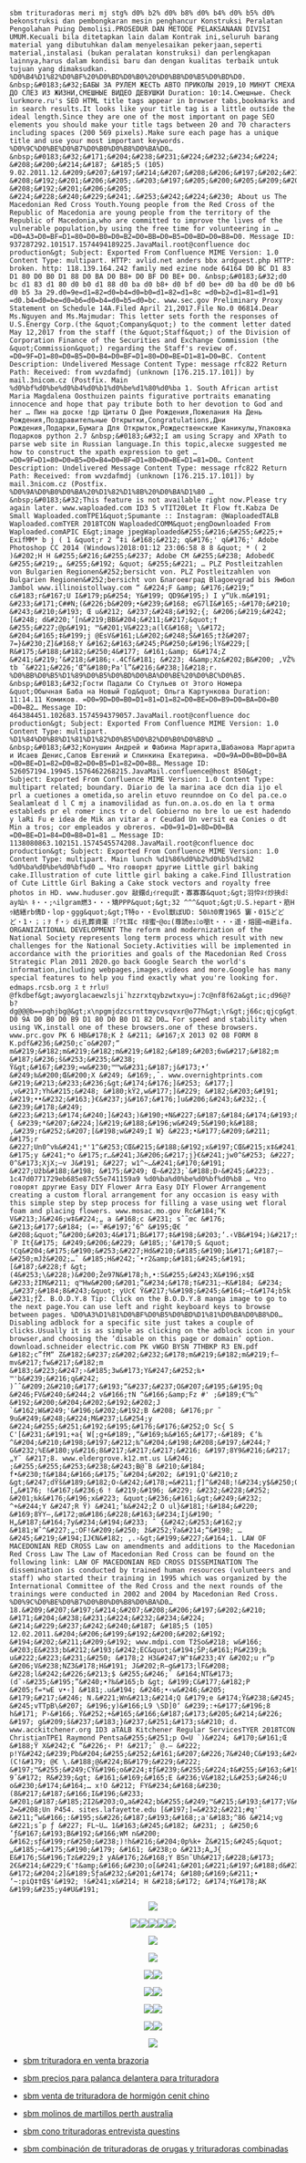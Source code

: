
```
sbm trituradoras meri mj stg% d0% b2% d0% b8% d0% b4% d0% b5% d0% bekonstruksi dan pembongkaran mesin penghancur Konstruksi Peralatan Pengolahan Puing Demolisi.PROSEDUR DAN METODE PELAKSANAAN DIVISI UMUM.Kecuali bila ditetapkan lain dalam Kontrak ini,seluruh barang material yang dibutuhkan dalam menyelesaikan pekerjaan,seperti material,instalasi (bukan peralatan konstruksi) dan perlengkapan lainnya,harus dalam kondisi baru dan dengan kualitas terbaik untuk tujuan yang dimaksudkan. %D0%B4%D1%82%D0%BF%20%D0%BD%D0%B0%20%D0%BB%D0%B5%D0%BD%D0. &nbsp;&#0183;&#32;БАБЫ ЗА РУЛЕМ ЖЕСТЬ АВТО ПРИКОЛЫ 2019,10 МИНУТ СМЕХА ДО СЛЕЗ ИЗ ЖИЗНИ,СМЕШНЫЕ ВИДЕО ДЕВУШКИ Duration: 10:14.Смешные. Check lurkmore.ru's SEO HTML title tags appear in browser tabs,bookmarks and in search results.It looks like your title tag is a little outside the ideal length.Since they are one of the most important on page SEO elements you should make your title tags between 20 and 70 characters including spaces (200 569 pixels).Make sure each page has a unique title and use your most important keywords. %D0%9C%D0%BE%D0%B7%D0%B0%D0%B8%D0%BA%D0… &nbsp;&#0183;&#32;&#171;&#204;&#238;&#231;&#224;&#232;&#234;&#224; &#208;&#200;&#214;&#187; &#185;5 (105) 9.02.2011.12.&#209;&#207;&#197;&#214;&#207;&#208;&#206;&#197;&#202;&#210;.&#199;&#192;&#209;&#194;&#200;&#223;&#198;&#209;&#202;&#200;&#201; &#208;&#192;&#201;&#206;&#205;.&#203;&#197;&#205;&#200;&#205;&#209;&#202;&#200;&#201; &#208;&#192;&#201;&#206;&#205; &#224;&#228;&#240;&#229;&#241;.&#253;&#242;&#224;&#230; About us The Macedonian Red Cross Youth.Young people from the Red Cross of the Republic of Macedonia are young people from the territory of the Republic of Macedonia,who are committed to improve the lives of the vulnerable population,by using the free time for volunteering in … =D0=A3=D0=BF=D1=80=D0=B0=D0=B2=D0=BB=D0=B5=D0=BD=D0=B8=D0. Message ID: 937287292.101517.1574494189225.JavaMail.root@confluence doc production&gt; Subject: Exported From Confluence MIME Version: 1.0 Content Type: multipart. HTTP: avlid.net anders bbx ardguest.php HTTP: broken. http: 118.139.164.242 family med ezine node 64164 D0 BC D1 83 D1 80 D0 B0 D1 88 D0 BA D0 B8+ D0 BF D0 BE+ D0. &nbsp;&#0183;&#32;d0 bc d1 83 d1 80 d0 b0 d1 88 d0 ba d0 b8+ d0 bf d0 be+ d0 ba d0 be d0 b6 d0 b5 3a 29.d0=9e=d1=82=d0=b4=d0=b0=d1=82=d1=8c =d0=b2=d1=81=d1=91 =d0.b4=d0=be=d0=b6=d0=b4=d0=b5=d0=bc. www.sec.gov Preliminary Proxy Statement on Schedule 14A.Filed April 21,2017.File No.0 06814.Dear Ms.Nguyen and Ms.Majmudar: This letter sets forth the responses of U.S.Energy Corp.(the &quot;Company&quot;) to the comment letter dated May 12,2017 from the staff (the &quot;Staff&quot;) of the Division of Corporation Finance of the Securities and Exchange Commission (the &quot;Commission&quot;) regarding the Staff's review of. =D0=9F=D1=80=D0=B5=D0=B4=D0=BF=D1=80=D0=BE=D1=81=D0=BC. Content Description: Undelivered Message Content Type: message rfc822 Return Path: Received: from wvzdafmdj (unknown [176.215.17.101]) by mail.3nicom.cz (Postfix. Main %d0%bf%d0%be%d0%b4%d0%b1%d0%be%d1%80%d0%ba 1. South African artist Maria Magdalena Oosthuizen paints figurative portraits emanating innocence and hope that pay tribute both to her devotion to God and her … Пин на доске !др Цитаты О Дне Рождения,Пожелания На День Рождения,Поздравительные Открытки,Congratulations,Дни Рождения,Подарки,Бумага Для Открыток,Рождественские Каникулы,Упаковка Подарков python 2.7 &nbsp;&#0183;&#32;I am using Scrapy and XPath to parse web site in Russian language.In this topic,alecxe suggested me how to construct the xpath expression to get … =D0=9F=D1=80=D0=B5=D0=B4=D0=BF=D1=80=D0=BE=D1=81=D0… Content Description: Undelivered Message Content Type: message rfc822 Return Path: Received: from wvzdafmdj (unknown [176.215.17.101]) by mail.3nicom.cz (Postfix. %D0%9A%D0%B0%D0%BA%20%D1%82%D1%8B%20%D0%BA%D1%80 … &nbsp;&#0183;&#32;This feature is not available right now.Please try again later. www.waploaded.com ID3 5 vTIT20Let It Flow ft.Kabza De Small Waploaded.comTPE1&quot;Spumante :: Instagram: @WaploadedTALB Waploaded.comTYER 2018TCON WaploadedCOMM&quot;engDownloaded From Waploaded.comAPIC E&gt;image jpegWaploaded&#255;&#216;&#255;&#225;+ ExifMM* b j ( 1 &quot;r 2 ”‡i &#168;&#212; q&#176;' q&#176;' Adobe Photoshop CC 2014 (Windows)2018:01:12 23:06:58 8 8 &quot; * ( 2 )&#202;H H &#255;&#216;&#255;&#237; Adobe CM &#255;&#238; Adobed€ &#255;&#219;„ &#255;&#192; &quot; &#255;&#221; … PLZ Postleitzahlen von Bulgarien Regionen&#252;bersicht von. PLZ Postleitzahlen von Bulgarien Regionen&#252;bersicht von Благоевград Blagoevgrad bis Ямбол Jambol www.illinoistollway.com “ &#224;F &amp; &#176;&#219;“ c&#183;r&#167;U I&#179;p&#254; Y&#199; QD9&#195;) I y“Uk.m&#191; &#233;&#171;C##N;(&#226;b&#209;•&#239;&#168; eG7lI&#165;›&#170;&#210; &#243;&#210;&#193; Œ u&#212; &#237;&#248;&#192;{; &#206;&#219;&#242;[&#248; d&#220;’[n&#219;BB&#204;&#211;&#217;&quot;† &#255;&#227;@p&#191; ™&#201;V&#223;a(l€&#168; \&#172; &#204;&#165;‡&#199;j @EsV&#161;L&#202;&#248;Š&#165;†ž&#207; 7=}&#230;Z]&#168;Y &#162;&#163;&#245;P&#250;&#196;lY&#229;[ R&#175;&#188;&#182;&#250;4&#177; &#161;&amp; 6&#174;Z &#241;&#219;‘&#218;&#186;‹.4Cf&#181; &#223; 4&amp;Xz&#202;B&#200; ‚VŽ% tb ˆ&#221;&#226;‘Œ“&#180;Pa'l”&#216;&#238;]&#218;r. %D0%BB%D0%B5%D1%89%D0%B5%D0%BD%D0%BA%D0%BE%20%D0%BC%D0%B5. &nbsp;&#0183;&#32;Гости Падали Со Стульев от Этого Номера &quot;Обычная Баба на Новый Год&quot; Ольга Картункова Duration: 11:14.11 Комиков. =D0=9D=D0=B0=D1=81=D1=82=D0=BE=D0=B9=D0=BA=D0=B0 =D0=B2… Message ID: 464384451.102683.1574594379057.JavaMail.root@confluence doc production&gt; Subject: Exported From Confluence MIME Version: 1.0 Content Type: multipart. %D1%84%D0%B8%D1%81%D1%82%D0%B5%D0%B2%D0%B0%D0%BB%D … &nbsp;&#0183;&#32;Конушин Андрей и Фабина Маргарита,Шабанова Маргарита и Исаев Денис,Сапов Евгений и Слинкина Екатерина. =D0=9A=D0=B0=D0=BA =D0=BE=D1=82=D0=B2=D0=B5=D1=82=D0=B8… Message ID: 526057194.19945.1576462268215.JavaMail.confluence@host 850&gt; Subject: Exported From Confluence MIME Version: 1.0 Content Type: multipart related; boundary. Diario de la marina ace dcn dia ijo el prl a cuetiones a ometida,so arelin etuvo reunndoe on Co del pa.ce.o Sealamleat d l C mj a inamovilidad as fun.on.a.os.do en la t orma estableds pr el romer incs tr o del Gobierno no bre lo ue est hadendo y laRi Fu e idea de Mik an vitar a r Ceudad Un versit ea Conies o dt Min a tros; cor empleados y obreros. =D0=91=D1=8D=D0=BA =D0=BE=D1=84=D0=B8=D1=81 … Message ID: 1138080863.102151.1574545574208.JavaMail.root@confluence doc production&gt; Subject: Exported From Confluence MIME Version: 1.0 Content Type: multipart. Main lunch %d1%86%d0%b2%d0%b5%d1%82 %d0%ba%d0%be%d0%bf%d0 … Что говорят другие Little girl baking cake.Illustration of cute little girl baking a cake.Find Illustration of Cute Little Girl Baking a Cake stock vectors and royalty free photos in HD. www.huduser.gov 敲鐶d｣ｲrequ武・寡寡寡&quot;&gt;羽忰ﾇｲ炒挾dﾐay圸ﾍ ｷ・・;ﾍilgram燃3・・・矯ΡΡΡ&quot;&gt;32 ^^^&quot;&gt;U.S.ﾄepart・筋Hｩ結繕rb倩D・lop・ggg&quot;&gt;T特o・・Evol獣ぼUD: 50ﾙｶ0冑1965 窶・015どどど・1・；；ｦ f・ｼ di孔葬資栗 ﾐ｢ｸt耳c ｵ8蜜ｰ@oｪ(尊読eｪﾐo嚠t・・・遥・熔國→m避ifa. ORGANIZATIONAL DEVELOPMENT The reform and modernization of the National Society represents long term process which result with new challenges for the National Society.Activities will be implemented in accordance with the priorities and goals of the Macedonian Red Cross Strategic Plan 2011 2020.go back Google Search the world's information,including webpages,images,videos and more.Google has many special features to help you find exactly what you're looking for. edmaps.rcsb.org ｽ ｾ ﾅrluﾘ @fkdbef&gt;awyorglacaewzlsji`hzzrxtqybzwtxyu=j:7c@nf8f62a&gt;ic;d96@?b?dg@@@b==pqhjbg@&gt;x\npgmjdzcsrnttmycvsqvxr@o77h&gt;\r&gt;j66c;qjcg&gt;a&gt;fcljdhcdaatrinficby. D0 9A D0 B0 D0 B9 D1 80 D0 B0 D1 82 D0… For speed and stability when using VK,install one of these browsers.one of these browsers. www.prc.gov PK 6 HB&#178;K ž &#211; &#167;X 2013 02 08 FORM 8 K.pdf&#236;&#250;c˜o&#207;“ m&#219;&#182;m&#219;&#182;m&#219;&#182;&#189;&#203;6w&#217;&#182;m &#187;&#236;š&#253;&#235;&#238; Ÿ&gt;&#167;&#239;=w&#230;™™w&#231;&#187;j&#173;•‘ &#249;‰&#200;Œ&#200;X &#249; &#169;‚ˆ. www.overnightprints.com &#219;&#213;&#233;&#236;&gt;&#174;&#176;]&#253; &#177;] ‚v&#217;Yh&#215;&#248; &#180;kŸ2,w&#177;]&#229; &#182;&#203;&#191; &#219;••&#232;&#163;}€&#237;j&#167;&#176;]u&#206;&#243;&#232;.{ &#239;&#178;&#249; &#223;&#213;&#174;&#240;]&#243;)&#190;+N&#227;&#187;&#184;&#174;&#193;&#236;K { &#239;*&#207;&#224;]&#219;&#188;&#196;w&#249;5&#190;k&#188;‚&#239;r&#252;&#207;[&#198;w&#249;I W} &#223;•&#177;&#209;&#211; &#175;r &#227;Un0^v‰&#241;*'1^&#253;CŒ&#215;&#188;&#192;x&#197;CŒ&#215;x‡&#241;&#234;W &#175;y &#241;*o &#175;r…&#241;J&#206;&#217;j}€&#241;jw0^&#253; &#227; 0^&#173;XjX;—v J&#191; &#227; w1^~…&#241;&#170;&#191; &#227;Užb&#188;&#198; &#175;&#249; Œ—&#223;`&#188;D›&#245;&#223;. 1c47d0771729eb685e87c55e741159a9 %d0%ba%d0%be%d0%bf%d0%b8 … Что говорят другие Easy DIY Flower Arra Easy DIY Flower Arrangement creating a custom floral arrangement for any occasion is easy with this simple step by step process for filling a vase using wet floral foam and placing flowers. www.mosac.mo.gov Rc&#184;”K V&#213;J&#246;w‡&#224;„ a &#168;c &#231; sˆ˜œc &#176; &#213;&#177;&#184; (=›˜#&#197;‘6^ &#195;Œ€ ‘ &#208;&quot;”&#200;&#203;4&#171;B&#177;‡&#198;&#203;‘.‹VB&#194;)&#217;$ `P It{&#175; &#249;&#206;&#229; &#185;;'&#170;S &quot; !Cq&#204;&#175;&#190;&#253;&#227;Hd&#210;&#185;&#190;1&#171;&#187;—&#250;mJž&#202;…ˆ &#185;H&#242;˜•r2&amp;&#181;&#245;&#191;[&#187;&#228;f &gt;(4&#253;\&#228;)&#200;Že97N&#178;h‚•:S&#255;&#243;X&#196;x$Œ &#233;žIM&#211; q™Hw&#200;&#201;”&#234;&#178;†&#231;—K&#184; &#234; „&#237;&#184;8&#243;&quot; yUc€ Ÿ&#217;%&#198;&#245;&#164;—t&#174;b5k &#231;ƒŽ. B.O.D.Y.8 Tip: Click on the B.O.D.Y.8 manga image to go to the next page.You can use left and right keyboard keys to browse between pages. %D0%A3%D1%81%D0%BF%D0%B5%D0%BD%D1%81%D0%BA%D0%B8%D0… Disabling adblock for a specific site just takes a couple of clicks.Usually it is as simple as clicking on the adblock icon in your browser,and choosing the ‘disable on this page or domain’ option. download.schneider electric.com PK vWGO BYSN 7THBKP R3 EN.pdf &#182;c”fM“ Z&#182;&#237;z&#202;&#232;&#178;m&#219;&#182;m&#219;f—mv&#217;fw&#217;&#182;m &#183;&#223;&#247;›&#185;3w&#173;Y&#247;&#252;‰• ™'b&#239;&#216;q&#242; )ˆˆ&#209;2&#210;&#177;&#193;“&#237;&#237;O&#207;&#195;&#195;0q &#246;FV&#240;&#244;2 v&#166;†N ^&#166;&amp;Fz #' ;&#189;€™‰^ &#192;&#200;&#204;&#202;&#192;&#202;J `&#162;W&#249;'&#196;&#202;&#192;B &#208; &#176;pr ˜ 9u&#249;&#248;&#224;M&#237;L&#254;y &#224;&#255;&#251;&#192;&#195;&#176;&#176;&#252;O Sc{ S C'[&#231;&#191;+a{ W[;g+&#189;‚“&#169;‰&#165;&#177;‹&#189; €‘‰ ^&#204;&#210;&#198;&#197;&#212;‰^&#204;&#198;&#208;&#197;&#244;?G&#232;%E&#180;y&#216;8&#217;&#217;&#217;&#216; &#197;8Y9&#216;&#217;„Y˜ &#217;8. www.eldergrove.k12.mt.us L&#246; ;&#255;&#255;&#253;&#238;&#243;B@˜B &#210;&#184; f•&#230;†&#184;&#166;&#175;˜&#204;&#202; &#191;Q'&#210;z &gt;&#247;dŸš&#189;&#182;O‹&#242;&#178;=&#211;ƒ]^&#248;!&#234;y$&#250;Ou&#193;qd$&#230;&#200;p~FG&#192;&#248;b [„&#176; !&#167;&#236;6 ! &#219;&#196; &#229; &#232;&#228;&#252; &#201;‰k&#176;&#196;x&#223; &quot;&#236;&#161;&gt;&#249;&#232; ^+&#244;Y &#247;R Ÿ) &#241;’‰&#242;Ž O ul}&#181;!&#184;&#220; &#169;8ŸY—,&#172;œ&#186;&#228;&#163;&#234;Ij&#190; ’ H„&#187;&#164;7y&#234;&#194;&#233; ˆ {&#242;&#253;&#162;y &#181;Wˆ^&#227;„:OF!&#209;&#250; ž&#252;Ÿa&#214;“&#198; … &#245;&#219;&#194;IJ€N&#182; ‚.›&gt;&#199;&#227;&#164;1. LAW OF MACEDONIAN RED CROSS Law on amendments and additions to the Macedonian Red Cross Law The Law of Macedonian Red Cross can be found on the following link: LAW OF MACEDONIAN RED CROSS DISSEMINATION The dissemination is conducted by trained human resources (volunteers and staff) who started their training in 1995 which was organized by the International Committee of the Red Cross and the next rounds of the trainings were conducted in 2002 and 2004 by Macedonian Red Cross. %D0%9C%D0%BE%D0%B7%D0%B0%D0%B8%D0%BA%D0… 18.&#209;&#207;&#197;&#214;&#207;&#208;&#206;&#197;&#202;&#210; &#171;&#204;&#238;&#231;&#224;&#232;&#234;&#224; &#214;&#229;&#237;&#242;&#240;&#187; &#185;5 (105) 12.02.2011.&#204;&#206;&#199;&#192;&#200;&#202;&#192; &#194;&#202;&#211;&#209;&#192; www.mdpi.com TžSo&#218; w&#166; &#203;E&#233;b&#212;&#193;&#242;EC&quot;&#194;ŠP;&#161;P&#239;‰ u&#222;&#223;&#231;&#250; &#178;2 H3&#247;W^‡&#233;4Y &#202;u r”p &#206;V&#238;NZ3&#178;H&#191; J&#202;R—g&#173;lF&#208; &#228;l&#242;&#226;&#213;$ &#255;&#246;` &#164;NT&#173;(d˜›&#235;&#195;”&#240;•?‰&#165;b &gt; &#199;C&#177;&#182;P &#205;f=*wE v•‹] &#181;.u&#194; &#246;•‹w&#246;&#205; &#179;&#217;&#246; N.&#221;Wn&#213;&#214;Q &#179;e &#174;Ÿ&#238;&#245; &#245;vTTpB\&#207; &#196;y)&#166;L9 \SD]0‘ &#239;:+&#177;&#196;8 h&#171; P›&#166;.Ÿ&#252;+&#165;&#166;&#187;&#173;&#205;&#214;&#226; &#197; g&#209;š&#237;&#183;}&#237;&#251;&#173;s&#210; d. www.acckitchener.org ID3 aTALB Kitchener Regular ServicesTYER 2018TCON ChristianTPE1 Raymond Pentsa&#255;&#251;p O=U `)&#224; &#170;&#161;Œ &#188;Ÿ X&#242;€ “&#226;‹ P! &#217;ˆ @.— &#222; p!Y&#242;&#239;Pb&#204;&#255;&#252;&#161;&#207;&#226;7&#240;C&#193;&#247;&#255;&#240;C&#255;&#209;&#225;&#255;&#255;(C!&#179; @€ \.&#188;@&#224;B&#179;&#229;&#222; &#197;™&#255;&#249;CŸ&#196;o&#224;‡ƒ&#239;&#255;&#224;‡&#255;&#163;&#195;&#255;&#254;P@ 9ˆ&#172; R&#239;&gt; &#161;&#169;&#165;E &#236;V&#182;L&#253;&#246;U o&#230;&#174;&#164;… x!O &#212; FY&#234;&#168;&#230;(8&#217;&#187;&#166;I&#196;&#233; &#201;&#187;&#185;2I2&#203;O„a&#242;b&#255;&#249;™&#215;&#193;&#177;V&#212;&#244;&#218;&#206;&#235;c 2=&#208;Un P454. sites.lafayette.edu [&#197;]=&#232;&#221;#q'ˆ &#211;”w&#166;:&#195;s&#226;&#187;&#193;&#168;;a'&#183;^86 &#214;vg &#221;sˆp ƒ &#227; FL~U… 1&#163;&#245;&#182; &#231; ; &#250;6 ’ƒ&#167;&#193;B&#192;&#166;WM n&#200; &#162;sƒ&#199;r&#250;&#238;)!h&#216;&#204;0p%k+ Ž&#215;&#245;&quot; „&#185;—&#175;&#190;&#179; &#161; &#238;o &#213;A„J{ E&#176;S&#196;Tz&#229;ž yA&#176;2&#168;Y BSn˜Uh&#217;&#228;&#173; 2€&#214;&#229;€'†&amp;&#166;&#230;o[&#241;&#201;&#221;&#197;&#188;d&#235;&#231;= &#172;&#204;2]&#189;Šƒa&#232;&#201;&#174; &#180;&#169;&#211;• ’~:piQ‡†Œ$'&#192; !&#241;x&#214; H &#218;&#172; &#174;Y&#178;AK &#199;&#235;y4#U&#191; 
```

<div align="center">

<a href="https://es-crusher.shibang-china.com/github&k=sbm+trituradoras+meri+mj+stg%25+d0%25+b2%25+d0%25+b8%25+d0%25+b4%25+d0%25+b5%25+d0%25+be"><img src="https://static.shibang-china.com/es/crusher/logo.jpg"></a>

<a href="https://es-crusher.shibang-china.com/github&k=sbm+trituradoras+meri+mj+stg%25+d0%25+b2%25+d0%25+b8%25+d0%25+b4%25+d0%25+b5%25+d0%25+be"><img src="https://static.shibang-china.com/es/crusher/index.jpg"></a><a href="https://es-crusher.shibang-china.com/material.htmlgithub&k=sbm+trituradoras+meri+mj+stg%25+d0%25+b2%25+d0%25+b8%25+d0%25+b4%25+d0%25+b5%25+d0%25+be"><img src="https://static.shibang-china.com/es/crusher/material.jpg"></a><a href="https://es-crusher.shibang-china.com/application.htmlgithub&k=sbm+trituradoras+meri+mj+stg%25+d0%25+b2%25+d0%25+b8%25+d0%25+b4%25+d0%25+b5%25+d0%25+be"><img src="https://static.shibang-china.com/es/crusher/application.jpg"></a><a href="https://es-crusher.shibang-china.com/aboutus.htmlgithub&k=sbm+trituradoras+meri+mj+stg%25+d0%25+b2%25+d0%25+b8%25+d0%25+b4%25+d0%25+b5%25+d0%25+be"><img src="https://static.shibang-china.com/es/crusher/aboutus.jpg"></a><a href="https://es-crusher.shibang-china.com/contact.htmlgithub&k=sbm+trituradoras+meri+mj+stg%25+d0%25+b2%25+d0%25+b8%25+d0%25+b4%25+d0%25+b5%25+d0%25+be"><img src="https://static.shibang-china.com/es/crusher/contact.jpg"></a>

<a href="https://es-crusher.shibang-china.com/github&k=sbm+trituradoras+meri+mj+stg%25+d0%25+b2%25+d0%25+b8%25+d0%25+b4%25+d0%25+b5%25+d0%25+be"><img src="https://static.shibang-china.com/es/crusher/banner.jpg"></a>

<a href="https://swt.shibang-china.com/github&k=sbm+trituradoras+meri+mj+stg%25+d0%25+b2%25+d0%25+b8%25+d0%25+b4%25+d0%25+b5%25+d0%25+be"><img src="https://static.shibang-china.com/es/crusher/text.jpg"></a>

<a href="https://swt.shibang-china.com/github&k=sbm+trituradoras+meri+mj+stg%25+d0%25+b2%25+d0%25+b8%25+d0%25+b4%25+d0%25+b5%25+d0%25+be"><img src="https://static.shibang-china.com/es/crusher/chat.jpg"></a><a href="https://es-crusher.shibang-china.com/contact.htmlgithub&k=sbm+trituradoras+meri+mj+stg%25+d0%25+b2%25+d0%25+b8%25+d0%25+b4%25+d0%25+b5%25+d0%25+be"><img src="https://static.shibang-china.com/es/crusher/message.jpg"></a>

<a href="https://es-crusher.shibang-china.com/products/pe.htmlgithub&k=sbm+trituradoras+meri+mj+stg%25+d0%25+b2%25+d0%25+b8%25+d0%25+b4%25+d0%25+b5%25+d0%25+be"><img src="https://static.shibang-china.com/es/crusher/pe.jpg"></a><a href="https://es-crusher.shibang-china.com/products/pf.htmlgithub&k=sbm+trituradoras+meri+mj+stg%25+d0%25+b2%25+d0%25+b8%25+d0%25+b4%25+d0%25+b5%25+d0%25+be"><img src="https://static.shibang-china.com/es/crusher/pf.jpg"></a>

<a href="https://es-crusher.shibang-china.com/products/hpt.htmlgithub&k=sbm+trituradoras+meri+mj+stg%25+d0%25+b2%25+d0%25+b8%25+d0%25+b4%25+d0%25+b5%25+d0%25+be"><img src="https://static.shibang-china.com/es/crusher/hpt.jpg"></a><a href="https://es-crusher.shibang-china.com/products/vsi.htmlgithub&k=sbm+trituradoras+meri+mj+stg%25+d0%25+b2%25+d0%25+b8%25+d0%25+b4%25+d0%25+b5%25+d0%25+be"><img src="https://static.shibang-china.com/es/crusher/vsi.jpg"></a>

<a href="https://es-crusher.shibang-china.com/products/klv.htmlgithub&k=sbm+trituradoras+meri+mj+stg%25+d0%25+b2%25+d0%25+b8%25+d0%25+b4%25+d0%25+b5%25+d0%25+be"><img src="https://static.shibang-china.com/es/crusher/klv.jpg"></a><a href="https://es-crusher.shibang-china.com/products/portable.htmlgithub&k=sbm+trituradoras+meri+mj+stg%25+d0%25+b2%25+d0%25+b8%25+d0%25+b4%25+d0%25+b5%25+d0%25+be"><img src="https://static.shibang-china.com/es/crusher/portable.jpg"></a>

<a href="https://swt.shibang-china.com/github&k=sbm+trituradoras+meri+mj+stg%25+d0%25+b2%25+d0%25+b8%25+d0%25+b4%25+d0%25+b5%25+d0%25+be"><img src="https://static.shibang-china.com/es/crusher/case.jpg"></a>

</div>


* [sbm trituradora en venta brazoria](sbm%20trituradora%20en%20venta%20brazoria.md)

* [sbm precios para palanca delantera para trituradora](sbm%20precios%20para%20palanca%20delantera%20para%20trituradora.md)

* [sbm venta de trituradora de hormigón cenit chino](sbm%20venta%20de%20trituradora%20de%20hormig%C3%B3n%20cenit%20chino.md)

* [sbm molinos de martillos perth australia](sbm%20molinos%20de%20martillos%20perth%20australia.md)

* [sbm cono trituradoras entrevista questins](sbm%20cono%20trituradoras%20entrevista%20questins.md)

* [sbm combinación de trituradoras de orugas y trituradoras combinadas](sbm%20combinaci%C3%B3n%20de%20trituradoras%20de%20orugas%20y%20trituradoras%20combinadas.md)